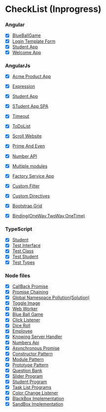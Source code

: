 # CheckList (Inprogress)
### Angular

- [X] [BlueBallGame](https://github.com/nairnikhil848/Swabhav-Js-WorkSpace/tree/master/Angular/BlueBallGame)
- [X] [Login Template Form](https://github.com/nairnikhil848/Swabhav-Js-WorkSpace/tree/master/Angular/login-template-driven-form-app)
- [X] [Student App](https://github.com/nairnikhil848/Swabhav-Js-WorkSpace/tree/master/Angular/student-app)
- [X] [Welcome App](https://github.com/nairnikhil848/Swabhav-Js-WorkSpace/tree/master/Angular/welcome-app)

### AngularJs
- [X] [Acme Product App](https://github.com/nairnikhil848/Swabhav-Js-WorkSpace/tree/master/Angular%20Js/Acme_ProductApp)
-  [X] [Expression](https://github.com/nairnikhil848/Swabhav-Js-WorkSpace/tree/master/Angular%20Js/Angularjs-app)
- [X] [Student App](https://github.com/nairnikhil848/Swabhav-Js-WorkSpace/tree/master/Angular%20Js/Student%20App)
- [X] [STudent App SPA](https://github.com/nairnikhil848/Swabhav-Js-WorkSpace/tree/master/Angular%20Js/StudentApp%20SPA)
- [X] [Timeout](https://github.com/nairnikhil848/Swabhav-Js-WorkSpace/tree/master/Angular%20Js/timeout)
- [X] [ToDoList](https://github.com/nairnikhil848/Swabhav-Js-WorkSpace/tree/master/Angular%20Js/ToDoList)
- [X] [Scroll Website](https://github.com/nairnikhil848/Swabhav-Js-WorkSpace/tree/master/Angular%20Js/Scroll%20Website)
- [X] [Prime And Even](https://github.com/nairnikhil848/Swabhav-Js-WorkSpace/tree/master/Angular%20Js/Prime%20and%20Even)
- [X] [Number API ](https://github.com/nairnikhil848/Swabhav-Js-WorkSpace/tree/master/Angular%20Js/Numberapiangular)
- [X] [Multiple modules](https://github.com/nairnikhil848/Swabhav-Js-WorkSpace/tree/master/Angular%20Js/Multiple%20modules)
- [X] [Factory Service App](https://github.com/nairnikhil848/Swabhav-Js-WorkSpace/tree/master/Angular%20Js/factory%20service%20App)
- [X] [Custom Filter](https://github.com/nairnikhil848/Swabhav-Js-WorkSpace/tree/master/Angular%20Js/Custom%20Filter)
- [X] [Custom Directives](https://github.com/nairnikhil848/Swabhav-Js-WorkSpace/tree/master/Angular%20Js/Custom%20Directives)
- [X] [Bootstrap Grid](https://github.com/nairnikhil848/Swabhav-Js-WorkSpace/tree/master/Angular%20Js/Bootstrap%20Grid)
- [X] [Binding(OneWay,TwoWay,OneTime)](https://github.com/nairnikhil848/Swabhav-Js-WorkSpace/tree/master/Angular%20Js/Binding)



### TypeScript
- [X] [Student](https://github.com/nairnikhil848/Swabhav-Js-WorkSpace/blob/master/TypeScript/student.ts)
- [X] [Test Interface](https://github.com/nairnikhil848/Swabhav-Js-WorkSpace/blob/master/TypeScript/testInterface.ts)
- [X] [Test Class](https://github.com/nairnikhil848/Swabhav-Js-WorkSpace/blob/master/TypeScript/testClass.ts)
- [X] [Test Student](https://github.com/nairnikhil848/Swabhav-Js-WorkSpace/blob/master/TypeScript/testStudent.ts)
- [X] [Test Types](https://github.com/nairnikhil848/Swabhav-Js-WorkSpace/blob/master/TypeScript/testTypes.ts)

### Node files

- [X] [CallBack Promise](https://github.com/nairnikhil848/Swabhav-Js-WorkSpace/tree/master/Node%20files/Basics/CallbackPromise)
- [X] [Promise Chaining](https://github.com/nairnikhil848/Swabhav-Js-WorkSpace/tree/master/Node%20files/Basics/Promise%20Chaining)
- [X] [Global Namespace Pollution(Solution)](https://github.com/nairnikhil848/Swabhav-Js-WorkSpace/tree/master/Node%20files/Basics/SolvingGlobalNamespace)
- [X] [Toggle Image](https://github.com/nairnikhil848/Swabhav-Js-WorkSpace/tree/master/Node%20files/Basics/ToggleImage)
- [X] [Web Worker](https://github.com/nairnikhil848/Swabhav-Js-WorkSpace/tree/master/Node%20files/Basics/WebWorker)
- [X] [Blue Ball Game](https://github.com/nairnikhil848/Swabhav-Js-WorkSpace/tree/master/Node%20files/Exercises/BlueBallGame)
- [X] [Click Listener](https://github.com/nairnikhil848/Swabhav-Js-WorkSpace/tree/master/Node%20files/Exercises/ClickListener)
- [X] [Dice Roll](https://github.com/nairnikhil848/Swabhav-Js-WorkSpace/tree/master/Node%20files/Exercises/DiceRoll)
- [X] [Employee](https://github.com/nairnikhil848/Swabhav-Js-WorkSpace/tree/master/Node%20files/Exercises/Employee)
- [X] [Knowing Server Handler](https://github.com/nairnikhil848/Swabhav-Js-WorkSpace/tree/master/Node%20files/Exercises/KnowingServerHandler)
- [X] [Numbers Api](https://github.com/nairnikhil848/Swabhav-Js-WorkSpace/tree/master/Node%20files/Exercises/NumberAPIs)
- [X] [Asynchronous Promise](https://github.com/nairnikhil848/Swabhav-Js-WorkSpace/tree/master/Node%20files/Exercises/Patterns/Asynchronous)
- [X] [Constructor Pattern](https://github.com/nairnikhil848/Swabhav-Js-WorkSpace/tree/master/Node%20files/Exercises/Patterns)
- [X] [Module Pattern](https://github.com/nairnikhil848/Swabhav-Js-WorkSpace/tree/master/Node%20files/Exercises/Patterns/Module)
- [X] [Prototype Pattern](https://github.com/nairnikhil848/Swabhav-Js-WorkSpace/tree/master/Node%20files/Exercises/Patterns/Prototype)
- [X] [Question Bank](https://github.com/nairnikhil848/Swabhav-Js-WorkSpace/tree/master/Node%20files/Exercises/QuestionBank)
- [X] [Slider Program](https://github.com/nairnikhil848/Swabhav-Js-WorkSpace/tree/master/Node%20files/Exercises/SliderProgram)
- [X] [Student Program](https://github.com/nairnikhil848/Swabhav-Js-WorkSpace/tree/master/Node%20files/Exercises/StudentProgram)
- [X] [Task List Programs](https://github.com/nairnikhil848/Swabhav-Js-WorkSpace/tree/master/Node%20files/Exercises/TaskListProgram)
- [X] [Color Change Listener](https://github.com/nairnikhil848/Swabhav-Js-WorkSpace/tree/master/Node%20files/Exercises/colorChangeListener)
- [X] [BlackBox Implementation](https://github.com/nairnikhil848/Swabhav-Js-WorkSpace/blob/master/Node%20files/Exercises/BlackBoxImplementation.js)
- [X] [SandBox Implementation](https://github.com/nairnikhil848/Swabhav-Js-WorkSpace/blob/master/Node%20files/Exercises/SandBoxImplementation.js)
